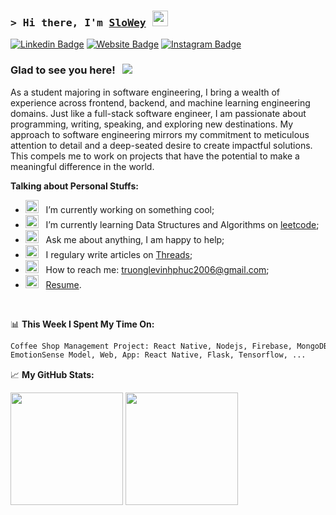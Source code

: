 ### <samp>&gt; Hi there, I'm <a href="https://sloweyportfolio.id.vn/" target="_blank">SloWey</a> <img src="https://media.giphy.com/media/hvRJCLFzcasrR4ia7z/giphy.gif" width="25"> </samp>

[![Linkedin Badge](https://img.shields.io/badge/-LinkedIn-0e76a8?style=flat-square&logo=Linkedin&logoColor=white)](https://linkedin.com/in/sloweyne)
[![Website Badge](https://img.shields.io/badge/Website-3b5998?style=flat-square&logo=google-chrome&logoColor=white)](https://sloweyportfolio.id.vn)
[![Instagram Badge](https://img.shields.io/badge/-Instagram-e4405f?style=flat-square&logo=Instagram&logoColor=white)](https://instagram.com/slowey.psd/)

### Glad to see you here! &nbsp; ![](https://visitor-badge.glitch.me/badge?page_id=Gapur.Gapur)

As a student majoring in software engineering, I bring a wealth of experience across frontend, backend, and machine learning engineering domains. Just like a full-stack software engineer, I am passionate about programming, writing, speaking, and exploring new destinations. My approach to software engineering mirrors my commitment to meticulous attention to detail and a deep-seated desire to create impactful solutions. This compels me to work on projects that have the potential to make a meaningful difference in the world.

**Talking about Personal Stuffs:**

-   <img src="https://github.com/Gapur/Gapur/blob/main/assets/developer.gif?raw=true" width="21" />&nbsp;&nbsp; I’m currently working on something cool;
-   <img src="https://github.com/Gapur/Gapur/blob/main/assets/lightning.gif?raw=true" width="21" />&nbsp;&nbsp; I’m currently learning Data Structures and Algorithms on [leetcode](https://leetcode.com/sloweyuit/);
-   <img src="https://github.com/Gapur/Gapur/blob/main/assets/message.gif?raw=true" width="21" />&nbsp;&nbsp; Ask me about anything, I am happy to help;
-   <img src="https://github.com/Gapur/Gapur/blob/main/assets/laptop.gif?raw=true" width="21" />&nbsp;&nbsp; I regulary write articles on [Threads](https://www.threads.net/@slowey.psd);
-   <img src="https://github.com/Gapur/Gapur/blob/main/assets/letterbox.gif?raw=true" width="21" />&nbsp;&nbsp; How to reach me: truonglevinhphuc2006@gmail.com;
-   <img src="https://github.com/Gapur/Gapur/blob/main/assets/doc.gif?raw=true" width="21" />&nbsp;&nbsp; [Resume](https://sloweyyy.github.io/CVWeb/Resume.pdf).

</br>

📊 **This Week I Spent My Time On:**

<!--START_SECTION:waka-->

```txt
Coffee Shop Management Project: React Native, Nodejs, Firebase, MongoDB
EmotionSense Model, Web, App: React Native, Flask, Tensorflow, ...
```

<!--END_SECTION:waka-->

📈 **My GitHub Stats:**

<p>
  <img height="180em" src="https://github-readme-stats.vercel.app/api?username=sloweyyy&show_icons=true&hide_border=true&&count_private=true&include_all_commits=true&theme=transparent&include_orgs=true" />
  <img height="180em" src="https://github-readme-stats.vercel.app/api/top-langs/?username=sloweyyy&show_icons=true&hide_border=true&layout=compact&langs_count=10&theme=transparent&include_orgs=true"/>
</p>
